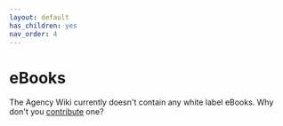 ```yaml
---
layout: default
has_children: yes
nav_order: 4
---
```


# eBooks

The Agency Wiki currently doesn't contain any white label eBooks. Why don't you [contribute](https://make.theagencywiki.org/CONTRIBUTING.html) one?
